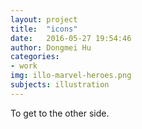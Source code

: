 ```yaml
---
layout: project
title:  "icons"
date:   2016-05-27 19:54:46
author: Dongmei Hu
categories:
- work
img: illo-marvel-heroes.png
subjects: illustration
---
```

To get to the other side.